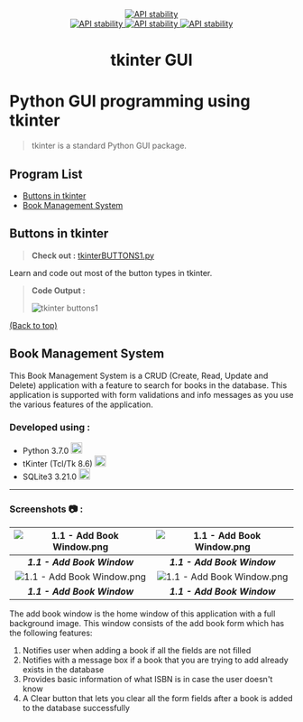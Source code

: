 <div align="center">
  <a href="https://www.python.org/">
    <img src="http://ForTheBadge.com/images/badges/made-with-python.svg"
      alt="API stability" />
  </a>
</div>

<div align="center">
  <!-- Contributors -->
  <a href="https://github.com/somrajchowdhury/Python_GUI_tkinter/graphs/contributors">
    <img src="https://img.shields.io/badge/contributor(s)-1-red.svg"
      alt="API stability" />
  </a>

  <!-- Python Version -->
  <a href="https://github.com/somrajchowdhury/PythonCodes/">
    <img src="https://img.shields.io/badge/Python-3.x-blue.svg"
      alt="API stability" />
  </a>
  
  <!-- Number of Codes -->
  <a href="https://github.com/somrajchowdhury/PythonCodes/">
    <img src="https://img.shields.io/badge/1-codes-brightgreen.svg"
      alt="API stability" />
  </a>
</div>

<h1 align="center">tkinter GUI</h1>

# Python GUI programming using tkinter

> tkinter is a standard Python GUI package.

## Program List

- [Buttons in tkinter](#buttons-in-tkinter)
- [Book Management System](#book-management-system)

## Buttons in tkinter

> **Check out :** [tkinterBUTTONS1.py](https://github.com/somrajchowdhury/Python_GUI_tkinter/blob/master/tkinterBUTTONS1.py)

Learn and code out most of the button types in tkinter.
> **Code Output :** 
>
> ![tkinter buttons1](https://github.com/somrajchowdhury/Python_GUI_tkinter/blob/master/img/tkinterButtons1.png "tkinter buttons1")
>
[(Back to top)](#program-list)

## Book Management System

This Book Management System is a CRUD (Create, Read, Update and Delete) application with a feature to search for books in the database. This application is supported with form validations and info messages as you use the various features of the application.

### Developed using :

- Python 3.7.0 <img src='https://i.imgur.com/QbZcwbk.png' width=20>
- tKinter (Tcl/Tk 8.6) <img src='https://i.imgur.com/fkNo1xh.png' width=20>
- SQLite3 3.21.0 <img src='https://i.imgur.com/n1Wjdv4.png' width=20>

---

### Screenshots :camera: :

| ![1.1 - Add Book Window.png](https://i.imgur.com/t6e4sq9.png) | ![1.1 - Add Book Window.png](https://i.imgur.com/t6e4sq9.png) |
|:--:|:--:|
| **_1.1 - Add Book Window_** | **_1.1 - Add Book Window_** |
| ![1.1 - Add Book Window.png](https://i.imgur.com/t6e4sq9.png) | ![1.1 - Add Book Window.png](https://i.imgur.com/t6e4sq9.png) |
| **_1.1 - Add Book Window_** | **_1.1 - Add Book Window_** |

The add book window is the home window of this application with a full background image. This window consists of the add book form which has the following features:
1. Notifies user when adding a book if all the fields are not filled
2. Notifies with a message box if a book that you are trying to add already exists in the database
3. Provides basic information of what ISBN is in case the user doesn't know
4. A Clear button that lets you clear all the form fields after a book is added to the database successfully 
